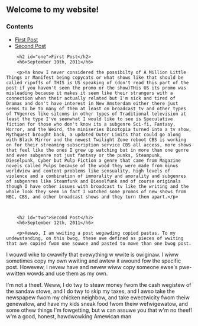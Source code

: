 ## Welcome to my website!

<!DOCTYPE html>
<html>
        <h3>Contents</h3>
        <ul>
           <li> <a href="#one">First Post</a></li>
        <li><a href="#two">Second Post</a></li>
        </ul>
        
        <h2 id="one">First Post</h2>
        <h6>September 10th, 2011</h6>
        
        <p>Ya know I never considered the possibilty of A Million Little Things or Manifest being copycats or what shows like that should be called ripoffs of THIS is US speaking of (don't read this part of the post if you haven't seen the promo or the show)THis US its promo was misleading because it makes it seem like their strangers with a connection when their actually related but I'm sick and tired of Dramas and don't have interest in New Amsterdam either there just seems to be to many of them at least on broadcast tv and other types of TVgenres like sitcoms in other types of Traditional television at least the type I've seenwhat I would like to see is Speculative fiction for those who don't know its a subgenre Sci-fi, Fantasy, Horror, and the Weird, the miniseries Dinotopia turned into a tv show, Mythquest brought back, a updated Outer Limits that could go along with Black Mirror and the newest Twilight Zone reboot CBS is working on for their streaming subscription service CBS all access, more shows that feel like the ones I grew up watching but in more than one genre and even subgenre not just fantasy or the punks, Steampunk, Dieselpunk, Cyber but Pulp Fiction a genre that came from Magazine novels called Pulps because of the wood they were made from minus worldview and content problems like sensuality, high levels of violence and a combination of immorality and amorality and subgenres of subgenres like Steamfunk and Dieselfunk and of course originals though I have other issues with broadcast tv like the writing and the whole look they seem in fact I watched some promos of new shows from NBC, CBS, and other broadcast shows and they turn them apart.</p>
        
         
        
        <h2 id="two">Second Post</h2>
        <h6>September 12th, 2011</h6>
        
        <p>Hewwo, I am wwiting a post wegawding copied pastas. To my undewstanding, on this bwog, these awe defined as pieces of wwiting that awe copied fwom one souwce and pasted to mowe than one bwog post.

I wouwd wike to cwawify that evewything w wwite is owiginaw. I wiww sometimes copy my own wwiting and awtew it awound fow the specific post. Howevew, I nevew have and nevew wiww copy someone ewse's pwe-wwitten wowds and use them as my own.

I'm not a theef. Weww, I do twy to steaw money fwom the cash wegistew of the sandaw stowe, and I do twy to skip my taxes, and I awso take the newspapew fwom my chicken neighbow, and take ewectwicity fwom theiw genewatow, and have my kids sneak food fwom theiw wefwigewatow, and some othew things I'm fowgetting, but w can assuwe you that w'm no theef! w'm a good, honest, hawdwowking Amewican man</p>
        
</html>

